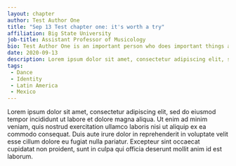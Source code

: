 ```yaml
---
layout: chapter
author: Test Author One
title: "Sep 13 Test chapter one: it's worth a try"
affiliation: Big State University
job-title: Assistant Professor of Musicology
bio: Test Author One is an important person who does important things at Big State University. She likes stuff and to do things. Lorem ipsum dolor sit amet, consectetur adipiscing elit, sed do eiusmod tempor incididunt ut labore et dolore magna aliqua.
date: 2020-09-13
description: Lorem ipsum dolor sit amet, consectetur adipiscing elit, sed do eiusmod tempor incididunt ut labore et dolore magna aliqua. Ut enim ad minim veniam, quis nostrud exercitation ullamco laboris nisi ut aliquip ex ea commodo consequat.
tags:
 - Dance
 - Identity
 - Latin America
 - Mexico
---
```

Lorem ipsum dolor sit amet, consectetur adipiscing elit, sed do eiusmod tempor incididunt ut labore et dolore magna aliqua. Ut enim ad minim veniam, quis nostrud exercitation ullamco laboris nisi ut aliquip ex ea commodo consequat. Duis aute irure dolor in reprehenderit in voluptate velit esse cillum dolore eu fugiat nulla pariatur. Excepteur sint occaecat cupidatat non proident, sunt in culpa qui officia deserunt mollit anim id est laborum.
